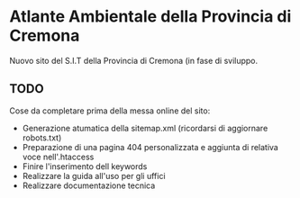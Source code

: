 # Atlante Ambientale della Provincia di Cremona

Nuovo sito del S.I.T della Provincia di Cremona (in fase di sviluppo.


## TODO
Cose da completare prima della messa online del sito:

 - Generazione atumatica della sitemap.xml (ricordarsi di aggiornare robots.txt)
 - Preparazione di una pagina 404 personalizzata e aggiunta di relativa voce nell'.htaccess
 - Finire l'inserimento dell keywords
 - Realizzare la guida all'uso per gli uffici
 - Realizzare documentazione tecnica
